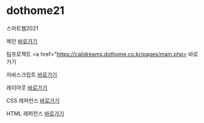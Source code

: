# dothome21
 스마트웹2021
 
메인 <a href="https://cherin0115.github.io/dothome21/"> 바로가기</a>

팀프로젝트 <a href="https://calidreams.dothome.co.kr/pages/main.php> 바로가기</a> 
 
자바스크립트 <a href="https://cherin0115.github.io/dothome21/javascript/index.html"> 바로가기</a>

레이아웃 <a href="https://cherin0115.github.io/dothome21/layout/index.html"> 바로가기</a> 

CSS 레퍼런스 <a href="https://cherin0115.github.io/dothome21/refer-css/index.html"> 바로가기</a> 

HTML 레퍼런스 <a href="https://cherin0115.github.io/dothome21/refer-html/index.html"> 바로가기</a> 

